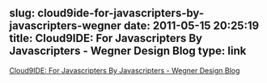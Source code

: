 slug: cloud9ide-for-javascripters-by-javascripters-wegner
date: 2011-05-15 20:25:19
title: Cloud9IDE: For Javascripters By Javascripters - Wegner Design Blog
type: link
---

[Cloud9IDE: For Javascripters By Javascripters - Wegner Design Blog](http://wegnerdesign.com/tools/cloud9ide-for-javascripters-by-javascripters/)
